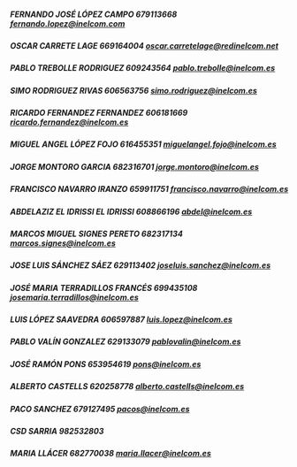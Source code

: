 ##### FERNANDO JOSÉ LÓPEZ CAMPO 679113668 fernando.lopez@inelcom.com
##### OSCAR CARRETE LAGE 669164004 oscar.carretelage@redinelcom.net
##### PABLO TREBOLLE RODRIGUEZ 609243564 pablo.trebolle@inelcom.es
##### SIMO RODRIGUEZ RIVAS 606563756 simo.rodriguez@inelcom.es
##### RICARDO FERNANDEZ FERNANDEZ 606181669 ricardo.fernandez@inelcom.es
##### MIGUEL ANGEL LÓPEZ FOJO 616455351 miguelangel.fojo@inelcom.es
##### JORGE MONTORO GARCIA 682316701 jorge.montoro@inelcom.es
##### FRANCISCO NAVARRO IRANZO 659911751 francisco.navarro@inelcom.es
##### ABDELAZIZ EL IDRISSI EL IDRISSI 608866196 abdel@inelcom.es
##### MARCOS MIGUEL SIGNES PERETO 682317134 marcos.signes@inelcom.es
##### JOSE LUIS SÁNCHEZ SÁEZ 629113402 joseluis.sanchez@inelcom.es
##### JOSÉ MARIA TERRADILLOS FRANCÉS 699435108 josemaria.terradillos@inelcom.es
##### LUIS LÓPEZ SAAVEDRA 606597887 luis.lopez@inelcom.es
##### PABLO VALÍN GONZALEZ 629133079 pablovalin@inelcom.es
##### JOSÉ RAMÓN PONS 653954619 pons@inelcom.es
##### ALBERTO CASTELLS 620258778 alberto.castells@inelcom.es
##### PACO SANCHEZ 679127495 pacos@inelcom.es
##### CSD SARRIA 982532803
##### MARIA LLÁCER 682770038 maria.llacer@inelcom.es